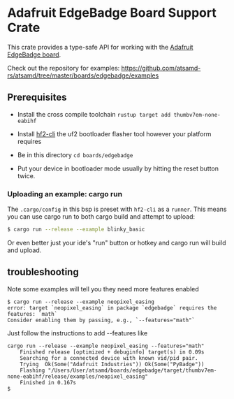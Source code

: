 # Adafruit EdgeBadge Board Support Crate

This crate provides a type-safe API for working with the [Adafruit EdgeBadge
board](https://www.adafruit.com/product/4400).

Check out the repository for examples:
https://github.com/atsamd-rs/atsamd/tree/master/boards/edgebadge/examples

## Prerequisites
* Install the cross compile toolchain `rustup target add thumbv7em-none-eabihf`
* Install [hf2-cli](https://crates.io/crates/hf2-cli) the uf2 bootloader flasher tool however your platform requires

* Be in this directory `cd boards/edgebadge`
* Put your device in bootloader mode usually by hitting the reset button twice.

### Uploading an example: cargo run

The `.cargo/config` in this bsp is preset with `hf2-cli` as a `runner`. This means you can use cargo run to both cargo build and attempt to upload:
```bash
$ cargo run --release --example blinky_basic
```

Or even better just your ide's "run" button or hotkey and cargo run will build and upload.

## troubleshooting
Note some examples will tell you they need more features enabled
```
$ cargo run --release --example neopixel_easing
error: target `neopixel_easing` in package `edgebadge` requires the features: `math`
Consider enabling them by passing, e.g., `--features="math"`
```
Just follow the instructions to add --features like
```
cargo run --release --example neopixel_easing --features="math"
    Finished release [optimized + debuginfo] target(s) in 0.09s
    Searching for a connected device with known vid/pid pair.
    Trying  Ok(Some("Adafruit Industries")) Ok(Some("PyBadge"))
    Flashing "/Users/User/atsamd/boards/edgebadge/target/thumbv7em-none-eabihf/release/examples/neopixel_easing"
    Finished in 0.167s
$
```
